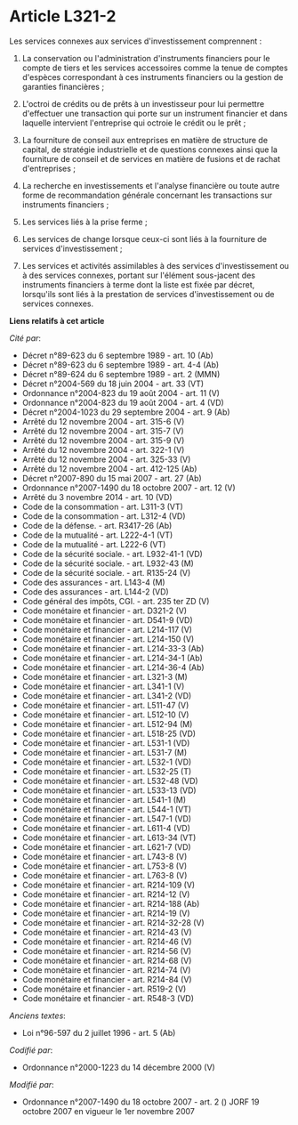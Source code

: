 # Article L321-2

Les services connexes aux services d'investissement comprennent :

1. La conservation ou l'administration d'instruments financiers pour le compte de tiers et les services accessoires comme la
tenue de comptes d'espèces correspondant à ces instruments financiers ou la gestion de garanties financières ;

2. L'octroi de crédits ou de prêts à un investisseur pour lui permettre d'effectuer une transaction qui porte sur un
instrument financier et dans laquelle intervient l'entreprise qui octroie le crédit ou le prêt ;

3. La fourniture de conseil aux entreprises en matière de structure de capital, de stratégie industrielle et de questions
connexes ainsi que la fourniture de conseil et de services en matière de fusions et de rachat d'entreprises ;

4. La recherche en investissements et l'analyse financière ou toute autre forme de recommandation générale concernant les
transactions sur instruments financiers ;

5. Les services liés à la prise ferme ;

6. Les services de change lorsque ceux-ci sont liés à la fourniture de services d'investissement ;

7. Les services et activités assimilables à des services d'investissement ou à des services connexes, portant sur l'élément
sous-jacent des instruments financiers à terme dont la liste est fixée par décret, lorsqu'ils sont liés à la prestation de
services d'investissement ou de services connexes.

**Liens relatifs à cet article**

_Cité par_:

  - Décret n°89-623 du 6 septembre 1989 - art. 10 (Ab)
  - Décret n°89-623 du 6 septembre 1989 - art. 4-4 (Ab)
  - Décret n°89-624 du 6 septembre 1989 - art. 2 (MMN)
  - Décret n°2004-569 du 18 juin 2004 - art. 33 (VT)
  - Ordonnance n°2004-823 du 19 août 2004 - art. 11 (V)
  - Ordonnance n°2004-823 du 19 août 2004 - art. 4 (VD)
  - Décret n°2004-1023 du 29 septembre 2004 - art. 9 (Ab)
  - Arrêté du 12 novembre 2004 - art. 315-6 (V)
  - Arrêté du 12 novembre 2004 - art. 315-7 (V)
  - Arrêté du 12 novembre 2004 - art. 315-9 (V)
  - Arrêté du 12 novembre 2004 - art. 322-1 (V)
  - Arrêté du 12 novembre 2004 - art. 325-33 (V)
  - Arrêté du 12 novembre 2004 - art. 412-125 (Ab)
  - Décret n°2007-890 du 15 mai 2007 - art. 27 (Ab)
  - Ordonnance n°2007-1490 du 18 octobre 2007 - art. 12 (V)
  - Arrêté du 3 novembre 2014 - art. 10 (VD)
  - Code de la consommation - art. L311-3 (VT)
  - Code de la consommation - art. L312-4 (VD)
  - Code de la défense. - art. R3417-26 (Ab)
  - Code de la mutualité - art. L222-4-1 (VT)
  - Code de la mutualité - art. L222-6 (VT)
  - Code de la sécurité sociale. - art. L932-41-1 (VD)
  - Code de la sécurité sociale. - art. L932-43 (M)
  - Code de la sécurité sociale. - art. R135-24 (V)
  - Code des assurances - art. L143-4 (M)
  - Code des assurances - art. L144-2 (VD)
  - Code général des impôts, CGI. - art. 235 ter ZD (V)
  - Code monétaire et financier - art. D321-2 (V)
  - Code monétaire et financier - art. D541-9 (VD)
  - Code monétaire et financier - art. L214-117 (V)
  - Code monétaire et financier - art. L214-150 (V)
  - Code monétaire et financier - art. L214-33-3 (Ab)
  - Code monétaire et financier - art. L214-34-1 (Ab)
  - Code monétaire et financier - art. L214-36-4 (Ab)
  - Code monétaire et financier - art. L321-3 (M)
  - Code monétaire et financier - art. L341-1 (V)
  - Code monétaire et financier - art. L341-2 (VD)
  - Code monétaire et financier - art. L511-47 (V)
  - Code monétaire et financier - art. L512-10 (V)
  - Code monétaire et financier - art. L512-94 (M)
  - Code monétaire et financier - art. L518-25 (VD)
  - Code monétaire et financier - art. L531-1 (VD)
  - Code monétaire et financier - art. L531-7 (M)
  - Code monétaire et financier - art. L532-1 (VD)
  - Code monétaire et financier - art. L532-25 (T)
  - Code monétaire et financier - art. L532-48 (VD)
  - Code monétaire et financier - art. L533-13 (VD)
  - Code monétaire et financier - art. L541-1 (M)
  - Code monétaire et financier - art. L544-1 (VT)
  - Code monétaire et financier - art. L547-1 (VD)
  - Code monétaire et financier - art. L611-4 (VD)
  - Code monétaire et financier - art. L613-34 (VT)
  - Code monétaire et financier - art. L621-7 (VD)
  - Code monétaire et financier - art. L743-8 (V)
  - Code monétaire et financier - art. L753-8 (V)
  - Code monétaire et financier - art. L763-8 (V)
  - Code monétaire et financier - art. R214-109 (V)
  - Code monétaire et financier - art. R214-12 (V)
  - Code monétaire et financier - art. R214-188 (Ab)
  - Code monétaire et financier - art. R214-19 (V)
  - Code monétaire et financier - art. R214-32-28 (V)
  - Code monétaire et financier - art. R214-43 (V)
  - Code monétaire et financier - art. R214-46 (V)
  - Code monétaire et financier - art. R214-56 (V)
  - Code monétaire et financier - art. R214-68 (V)
  - Code monétaire et financier - art. R214-74 (V)
  - Code monétaire et financier - art. R214-84 (V)
  - Code monétaire et financier - art. R519-2 (V)
  - Code monétaire et financier - art. R548-3 (VD)

_Anciens textes_:

  - Loi n°96-597 du 2 juillet 1996 - art. 5 (Ab)

_Codifié par_:

  - Ordonnance n°2000-1223 du 14 décembre 2000 (V)

_Modifié par_:

  - Ordonnance n°2007-1490 du 18 octobre 2007 - art. 2 () JORF 19 octobre 2007 en vigueur le 1er novembre 2007
